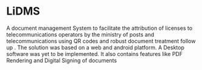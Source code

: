 # LiDMS
A document management System to facilitate the  attribution of licenses to telecommunications operators by the ministry of posts and telecommunications using QR codes and robust document treatment follow up . The solution was based on a web and android platform. A Desktop software was yet to be implemented. It also contains features like PDF Rendering and Digital Signing of documents
